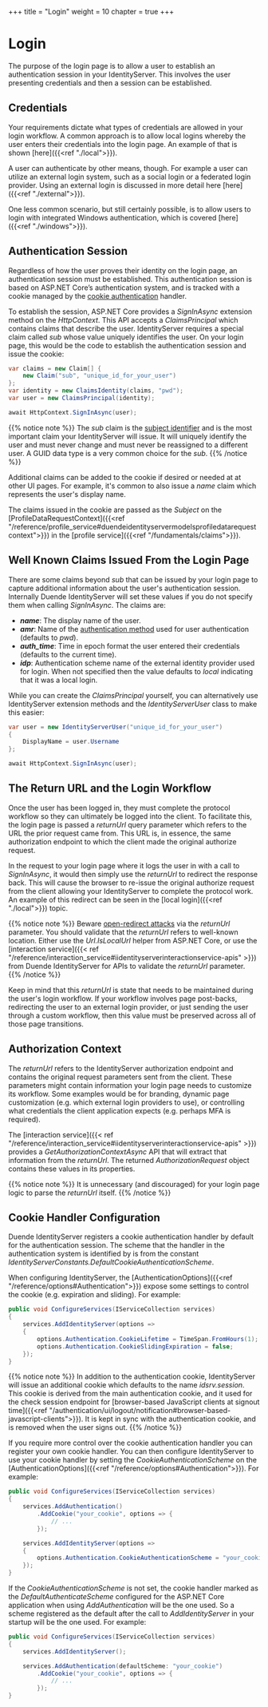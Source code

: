 +++
title = "Login"
weight = 10
chapter = true
+++

# Login

The purpose of the login page is to allow a user to establish an authentication session in your IdentityServer.
This involves the user presenting credentials and then a session can be established.

## Credentials

Your requirements dictate what types of credentials are allowed in your login workflow.
A common approach is to allow local logins whereby the user enters their credentials into the login page.
An example of that is shown [here]({{<ref "./local">}}).

A user can authenticate by other means, though.
For example a user can utilize an external login system, such as a social login or a federated login provider.
Using an external login is discussed in more detail here [here]({{<ref "./external">}}).

One less common scenario, but still certainly possible, is to allow users to login with integrated Windows authentication, 
which is covered [here]({{<ref "./windows">}}).

## Authentication Session

Regardless of how the user proves their identity on the login page, an authentication session must be established.
This authentication session is based on ASP.NET Core’s authentication system, and is tracked with a cookie managed by the [cookie authentication](https://docs.microsoft.com/en-us/aspnet/core/security/authentication/cookie) handler.

To establish the session, ASP.NET Core provides a *SignInAsync* extension method on the *HttpContext*. 
This API accepts a *ClaimsPrincipal* which contains claims that describe the user. 
IdentityServer requires a special claim called *sub* whose value uniquely identifies the user.
On your login page, this would be the code to establish the authentication session and issue the cookie:

```csharp
var claims = new Claim[] {
    new Claim("sub", "unique_id_for_your_user")
};
var identity = new ClaimsIdentity(claims, "pwd");
var user = new ClaimsPrincipal(identity);

await HttpContext.SignInAsync(user);
```

{{% notice note %}}
The *sub* claim is the [subject identifier](https://openid.net/specs/openid-connect-core-1_0.html#StandardClaims) and is the most important claim your IdentityServer will issue.
It will uniquely identify the user and must never change and must never be reassigned to a different user.
A GUID data type is a very common choice for the *sub*. 
{{% /notice %}}

Additional claims can be added to the cookie if desired or needed at at other UI pages.
For example, it's common to also issue a *name* claim which represents the user's display name.

The claims issued in the cookie are passed as the *Subject* on the [ProfileDataRequestContext]({{<ref "/reference/profile_service#duendeidentityservermodelsprofiledatarequestcontext">}}) in the [profile service]({{<ref "/fundamentals/claims">}}).


## Well Known Claims Issued From the Login Page

There are some claims beyond *sub* that can be issued by your login page to capture additional information about the user's authentication session.
Internally Duende IdentityServer will set these values if you do not specify them when calling *SignInAsync*.
The claims are:

* ***name***: The display name of the user.
* ***amr***: Name of the [authentication method](https://tools.ietf.org/html/rfc8176) used for user authentication (defaults to *pwd*).
* ***auth_time***: Time in epoch format the user entered their credentials (defaults to the current time).
* ***idp***: Authentication scheme name of the external identity provider used for login. When not specified then the value defaults to *local* indicating that it was a local login.

While you can create the *ClaimsPrincipal* yourself, you can alternatively use IdentityServer extension methods and the *IdentityServerUser* class to make this easier:

```cs
var user = new IdentityServerUser("unique_id_for_your_user")
{
    DisplayName = user.Username
};

await HttpContext.SignInAsync(user);
```

## The Return URL and the Login Workflow

Once the user has been logged in, they must complete the protocol workflow so they can ultimately be logged into the client.
To facilitate this, the login page is passed a *returnUrl* query parameter which refers to the URL the prior request came from.
This URL is, in essence, the same authorization endpoint to which the client made the original authorize request.

In the request to your login page where it logs the user in with a call to *SignInAsync*, it would then simply use the *returnUrl* to redirect the response back.
This will cause the browser to re-issue the original authorize request from the client allowing your IdentityServer to complete the protocol work.
An example of this redirect can be seen in the [local login]({{<ref "./local">}}) topic.

{{% notice note %}}
Beware [open-redirect attacks](https://en.wikipedia.org/wiki/URL_redirection#Security_issues) via the *returnUrl* parameter. You should validate that the *returnUrl* refers to well-known location.
Either use the *Url.IsLocalUrl* helper from ASP.NET Core, or use the [interaction service]({{< ref "/reference/interaction_service#iidentityserverinteractionservice-apis" >}}) from Duende IdentityServer for APIs to validate the *returnUrl* parameter.
{{% /notice %}}

Keep in mind that this *returnUrl* is state that needs to be maintained during the user's login workflow.
If your workflow involves page post-backs, redirecting the user to an external login provider, or just sending the user through a custom workflow, then this value must be preserved across all of those page transitions.

## Authorization Context

The *returnUrl* refers to the IdentityServer authorization endpoint and contains the original request parameters sent from the client.
These parameters might contain information your login page needs to customize its workflow.
Some examples would be for branding, dynamic page customization (e.g. which external login providers to use), or controlling what credentials the client application expects (e.g. perhaps MFA is required).

The [interaction service]({{< ref "/reference/interaction_service#iidentityserverinteractionservice-apis" >}}) provides a *GetAuthorizationContextAsync* API that will extract that information from the *returnUrl*.
The returned *AuthorizationRequest* object contains these values in its properties.

{{% notice note %}}
It is unnecessary (and discouraged) for your login page logic to parse the *returnUrl* itself.
{{% /notice %}}

## Cookie Handler Configuration

Duende IdentityServer registers a cookie authentication handler by default for the authentication session. 
The scheme that the handler in the authentication system is identified by is from the constant *IdentityServerConstants.DefaultCookieAuthenticationScheme*.

When configuring IdentityServer, the [AuthenticationOptions]({{<ref "/reference/options#Authentication">}}) expose some settings to control the cookie (e.g. expiration and sliding). For example:

```csharp
public void ConfigureServices(IServiceCollection services)
{
    services.AddIdentityServer(options =>
    {
        options.Authentication.CookieLifetime = TimeSpan.FromHours(1);
        options.Authentication.CookieSlidingExpiration = false;
    });
}
```

{{% notice note %}}
In addition to the authentication cookie, IdentityServer will issue an additional cookie which defaults to the name *idsrv.session*. This cookie is derived from the main authentication cookie, and it used for the check session endpoint for [browser-based JavaScript clients at signout time]({{<ref "/authentication/ui/logout/notification#browser-based-javascript-clients">}}). It is kept in sync with the authentication cookie, and is removed when the user signs out.
{{% /notice %}}

If you require more control over the cookie authentication handler you can register your own cookie handler.
You can then configure IdentityServer to use your cookie handler by setting the *CookieAuthenticationScheme* on the [AuthenticationOptions]({{<ref "/reference/options#Authentication">}}). For example:

```csharp
public void ConfigureServices(IServiceCollection services)
{
    services.AddAuthentication()
        .AddCookie("your_cookie", options => { 
            // ...
        });

    services.AddIdentityServer(options =>
    {
        options.Authentication.CookieAuthenticationScheme = "your_cookie";
    });
}
```

If the *CookieAuthenticationScheme* is not set, the cookie handler marked as the *DefaultAuthenticateScheme* configured for the ASP.NET Core application when using *AddAuthentication* will be the one used. So a scheme registered as the default after the call to *AddIdentityServer* in your startup will be the one used. For example:

```csharp
public void ConfigureServices(IServiceCollection services)
{
    services.AddIdentityServer();

    services.AddAuthentication(defaultScheme: "your_cookie")
        .AddCookie("your_cookie", options => { 
            // ...
        });
}
```
